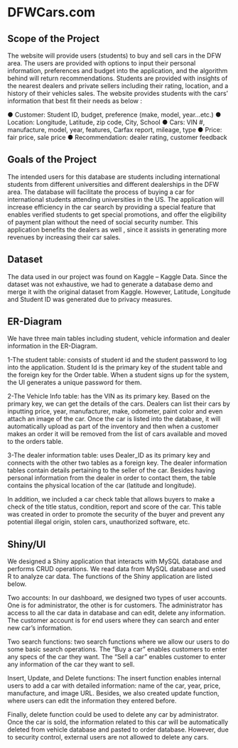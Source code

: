 # DFWCars.com
## Scope of the Project 
The website will provide users (students) to buy and sell cars in the DFW area. The users are provided with options to input their personal information, preferences and budget into the application, and the algorithm behind will return recommendations. Students are provided with insights of the nearest dealers and private sellers including their rating, location, and a history of their vehicles sales.  The website provides students with the cars’ information that best fit their needs as below : 

● Customer: Student ID, budget, preference (make, model, year...etc.) 
● Location: Longitude, Latitude, zip code, City, School 
● Cars: VIN #, manufacture, model, year, features, Carfax report, mileage, type 
● Price: fair price, sale price 
● Recommendation: dealer rating, customer feedback 

## Goals of the Project 
The intended users for this database are students including international students from different universities  and different dealerships in the DFW area. The database will facilitate the process of buying a car for international students attending universities in the US. The application will increase efficiency in the car search by providing a special feature that enables verified students to get special promotions, and offer the eligibility of payment plan without the need of social security number.  This application benefits the dealers as well , since it assists in generating more revenues by increasing their car sales.

## Dataset 
The data used in our project was found on Kaggle – Kaggle Data. Since the dataset was not exhaustive, we had to generate a database demo and merge it with the original dataset from Kaggle. However,  Latitude, Longitude and Student ID was generated due to privacy measures. 

## ER-Diagram 
We have three main tables including student, vehicle information and dealer information in the ER-Diagram.

1-The student table: consists of student id and the student password to log into the application. Student Id is the primary key of the student table and the foreign key for the Order table. When a student signs up for the system, the UI generates a unique password for them. 

2-The Vehicle Info table:  has the VIN as its primary key. Based on the primary key, we can get the details of the cars. Dealers can list their cars by inputting price, year, manufacturer, make, odometer, paint color and even attach an image of the car. Once the car is listed into the database, it will automatically upload as part of the inventory and then when a customer makes an order it will be removed from the list of cars available and moved to the orders table. 

3-The dealer information table: uses Dealer_ID as its primary key and connects with the other two tables as a foreign key. The dealer information tables contain details pertaining to the seller of the car. Besides having personal information from the dealer in order to contact them, the table contains the physical location of the car (latitude and longitude). 

In addition, we included a car check table that allows buyers to make a check of the title status, condition, report and score of the car. This table was created in order to promote the security of the buyer and prevent any potential illegal origin, stolen cars, unauthorized software, etc. 


## Shiny/UI 
We designed a Shiny application that interacts with MySQL database and performs CRUD operations. We read data from MySQL database and used R to analyze car data. The functions of the Shiny application are listed below. 

Two accounts: In our dashboard, we designed two types of user accounts. One is for administrator, the other is for customers. The administrator has access to all the car data in database and can edit, delete any information. The customer account is for end users where they can search and enter new car’s information.  

Two search functions: two search functions where we allow our users to do some basic search operations. The “Buy a car” enables customers to enter any specs of the car they want. The “Sell a car” enables customer to enter any information of the car they want to sell.  

Insert, Update, and Delete functions: The insert function enables internal users to add a car with detailed information: name of the car, year, price, manufacture, and image URL. Besides, we also created update function, where users can edit the information they entered before. 

Finally, delete function could be used to delete any car by administrator. Once the car is sold, the information related to this car will be automatically deleted from vehicle database and pasted to order database. However, due to security control, external users are not allowed to delete any cars. 
